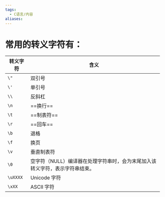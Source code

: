 ```yaml
---
tags:
  - C语言/内容
aliases:
---
```

# 常用的转义字符有：

| 转义字符     | 含义                                       |
| -------- | ---------------------------------------- |
| `\"`     | 双引号                                      |
| `\'`     | 单引号                                      |
| `\\`     | 反斜杠                                      |
| `\n`     | ==换行==                                   |
| `\t`     | ==制表符==                                  |
| `\r`     | ==回车==                                   |
| `\b`     | 退格                                       |
| `\f`     | 换页                                       |
| `\v`     | 垂直制表符                                    |
| `\0`     | 空字符（NULL）编译器在处理字符串时，会为末尾加入该转义字符，表示字符串结束。 |
| `\uXXXX` | Unicode 字符                               |
| `\xXX`   | ASCII 字符                                 |
